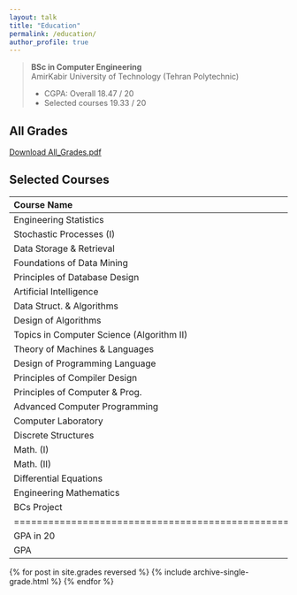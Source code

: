 ```yaml
---
layout: talk
title: "Education"
permalink: /education/
author_profile: true
---
```


<blockquote>
  <p><strong>BSc in Computer Engineering</strong> <br>
  AmirKabir University of Technology (Tehran Polytechnic)</p>
  
  <ul>
  <li>CGPA:   Overall         18.47 / 20   </li>
  
  <li>Selected courses   19.33 / 20 <br></li>
  </ul>
</blockquote>


<h2> All Grades</h2>
<a href="https://github.com/AliMorty/AliMorty.github.io/blob/master/files/Mortazavi_All_Grades.pdf">Download All_Grades.pdf</a>
<br>

## Selected Courses

| Course Name                               | Score | GPA | Unit |
|:------------------------------------------|:-----:|:---:|-----:|
| Engineering Statistics                    |   20  |  4  |   3  |
| Stochastic Processes (I)                  |   20  |  4  |   3  |
| Data Storage & Retrieval                  |   20  |  4  |   3  |
| Foundations of Data Mining                |   19  |  4  |   3  |
| Principles of Database Design             |  18.4 |  4  |   3  |
| Artificial Intelligence                   |   20  |  4  |   3  |
| Data Struct. & Algorithms                 |   20  |  4  |   3  |
| Design of Algorithms                      |   20  |  4  |   3  |
| Topics in Computer Science (Algorithm II) |   20  |  4  |   3  |
| Theory of Machines & Languages            |   20  |  4  |   3  |
| Design of Programming Language            |   19  |  4  |   3  |
| Principles of Compiler Design             |  18.6 |  4  |   3  |
| Principles of Computer & Prog.            |   17  |  4  |   4  |
| Advanced Computer Programming             |  19.5 |  4  |   3  |
| Computer Laboratory                       |   20  |  4  |   1  |
| Discrete Structures                       |  17.5 |  4  |   3  |
| Math. (I)                                 |  19.5 |  4  |   3  |
| Math. (II)                                |   19  |  4  |   3  |
| Differential Equations                    |  19.8 |  4  |   3  |
| Engineering Mathematics                   |   20  |  4  |   3  |
| BCs Project                               |   20  |  4  |   3  |
|================================================================|
| GPA in 20                                 | 19.33 |     |      |
| GPA                                       |   4   |     |      |
                                                                  

{% for post in site.grades reversed %}
  {% include archive-single-grade.html %}
{% endfor %}
